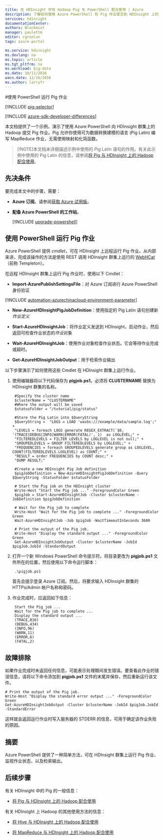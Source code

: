 ```yaml
---
title: 在 HDInsight 中将 Hadoop Pig 与 PowerShell 配合使用 | Azure
description: 了解如何使用 Azure PowerShell 将 Pig 作业提交到 HDInsight 上的 Hadoop 群集。
services: hdinsight
documentationCenter: 
authors: Blackmist
manager: paulettm
editor: cgronlun
tags: azure-portal

ms.service: hdinsight
ms.devlang: na
ms.topic: article
ms.tgt_pltfrm: na
ms.workload: big-data
ms.date: 10/11/2016
wacn.date: 12/16/2016
ms.author: larryfr
---
```


#使用 PowerShell 运行 Pig 作业

[!INCLUDE [pig-selector](../../includes/hdinsight-selector-use-pig.md)]

[!INCLUDE [azure-sdk-developer-differences](../../includes/azure-sdk-developer-differences.md)]

本文档提供了一个示例，演示了使用 Azure PowerShell 向 HDInsight 群集上的 Hadoop 提交 Pig 作业。Pig 允许你使用可为数据转换建模的语言 (Pig Latin) 编写 MapReduce 作业，无需使用映射和化简函数。

> [!NOTE]本文档未详细描述示例中使用的 Pig Latin 语句的作用。有关此示例中使用的 Pig Latin 的信息，请参阅[将 Pig 与 HDInsight 上的 Hadoop 配合使用](./hdinsight-use-pig.md)。

## <a id="prereq"></a>先决条件

要完成本文中的步骤，需要：

- **Azure 订阅**。请参阅[获取 Azure 试用版](https://www.azure.cn/pricing/1rmb-trial/)。

- **配备 Azure PowerShell 的工作站**。

    [!INCLUDE [upgrade-powershell](../../includes/hdinsight-use-latest-powershell.md)]

## <a id="powershell"></a>使用 PowerShell 运行 Pig 作业

Azure PowerShell 提供 *cmdlet*，可在 HDInsight 上远程运行 Pig 作业。从内部来讲，完成该操作的方法是使用 REST 调用 HDInsight 群集上运行的 [WebHCat](https://cwiki.apache.org/confluence/display/Hive/WebHCat)（前称 Templeton）。

在远程 HDInsight 群集上运行 Pig 作业时，使用以下 Cmdlet：

* **Import-AzurePublishSettingsFile**：对 Azure 订阅进行 Azure PowerShell 身份验证

[!INCLUDE [automation-azurechinacloud-environment-parameter](../../includes/automation-azurechinacloud-environment-parameter.md)]

* **New-AzureHDInsightPigJobDefinition**：使用指定的 Pig Latin 语句创建新*作业定义*

* **Start-AzureHDInsightJob**：将作业定义发送到 HDInsight，启动作业，然后返回可检查作业状态的*作业*对象

* **Wait-AzureHDInsightJob**：使用作业对象检查作业状态。它会等待作业完成或超时。

* **Get-AzureHDInsightJobOutput**：用于检索作业输出

以下步骤演示了如何使用这些 Cmdlet 在 HDInsight 群集上运行作业。

1. 使用编辑器将以下代码保存为 **pigjob.ps1**。必须将 **CLUSTERNAME** 替换为 HDInsight 群集的名称。

		#Specify the cluster name
		$clusterName = "CLUSTERNAME"
		#Where the output will be saved
		$statusFolder = "/tutorial/pig/status"

		#Store the Pig Latin into $QueryString
		$QueryString =  "LOGS = LOAD 'wasbs:///example/data/sample.log';" +
		"LEVELS = foreach LOGS generate REGEX_EXTRACT(`$0, '(TRACE|DEBUG|INFO|WARN|ERROR|FATAL)', 1)  as LOGLEVEL;" +
		"FILTEREDLEVELS = FILTER LEVELS by LOGLEVEL is not null;" +
		"GROUPEDLEVELS = GROUP FILTEREDLEVELS by LOGLEVEL;" +
		"FREQUENCIES = foreach GROUPEDLEVELS generate group as LOGLEVEL, COUNT(FILTEREDLEVELS.LOGLEVEL) as COUNT;" +
		"RESULT = order FREQUENCIES by COUNT desc;" +
		"DUMP RESULT;"

		#Create a new HDInsight Pig Job definition
		$pigJobDefinition = New-AzureHDInsightPigJobDefinition -Query $QueryString -StatusFolder $statusFolder

		# Start the Pig job on the HDInsight cluster
		Write-Host "Start the Pig job ..." -ForegroundColor Green
		$pigJob = Start-AzureHDInsightJob -Cluster $clusterName -JobDefinition $pigJobDefinition

		# Wait for the Pig job to complete
		Write-Host "Wait for the Pig job to complete ..." -ForegroundColor Green
		Wait-AzureHDInsightJob -Job $pigJob -WaitTimeoutInSeconds 3600

		# Print the output of the Pig job.
		Write-Host "Display the standard output ..." -ForegroundColor Green
		Get-AzureHDInsightJobOutput -Cluster $clusterName -JobId $pigJob.JobId -StandardOutput

2. 打开一个新 Windows PowerShell 命令提示符。将目录更改为 **pigjob.ps1** 文件所在的位置，然后使用以下命令运行脚本：

		.\pigjob.ps1
        
    首先会提示登录 Azure 订阅。然后，将要求输入 HDInsight 群集的 HTTPs/Admin 帐户名称和密码。

7. 作业完成时，应返回如下信息：

        Start the Pig job ...
        Wait for the Pig job to complete ...
        Display the standard output ...
        (TRACE,816)
        (DEBUG,434)
        (INFO,96)
        (WARN,11)
        (ERROR,6)
        (FATAL,2)

## <a id="troubleshooting"></a>故障排除

如果作业完成时未返回任何信息，可能表示处理期间发生错误。要查看此作业的错误信息，请将以下命令添加到 **pigjob.ps1** 文件的末尾并保存，然后重新运行该文件。

	# Print the output of the Pig job.
	Write-Host "Display the standard error output ..." -ForegroundColor Green
    Get-AzureHDInsightJobOutput -Cluster $clusterName -JobId $pigJob.JobId -StandardError

这样就会返回运行作业时写入服务器的 STDERR 的信息，可用于确定该作业失败的原因。

## <a id="summary"></a>摘要

Azure PowerShell 提供了一种简单方法，可在 HDInsight 群集上运行 Pig 作业、监视作业状态，以及检索输出。

## <a id="nextsteps"></a>后续步骤

有关 HDInsight 中的 Pig 的一般信息：

* [将 Pig 与 HDInsight 上的 Hadoop 配合使用](./hdinsight-use-pig.md)

有关 HDInsight 上 Hadoop 的其他使用方法的信息：

* [将 Hive 与 HDInsight 上的 Hadoop 配合使用](./hdinsight-use-hive.md)

* [将 MapReduce 与 HDInsight 上的 Hadoop 配合使用](./hdinsight-use-mapreduce.md)

<!---HONumber=Mooncake_Quality_Review_1202_2016-->